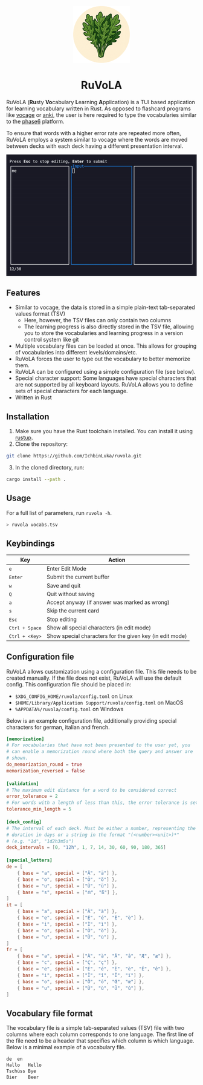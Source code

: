 <p align="center">
<img src="assets/logo.png" alt="RuVoLA Logo" width="150"/>
<h1 align="center">RuVoLA</h1>
</p>


RuVoLA (**Ru**sty **Vo**cabulary **L**earning **A**pplication) is a TUI based application for learning vocabulary written in Rust. As opposed to flashcard programs like [vocage](https://github.com/proycon/vocage) or [anki](https://apps.ankiweb.net/), the user is here required to type the vocabularies similar to the [phase6](https://www.phase-6.de/) platform. 

To ensure that words with a higher error rate are repeated more often, RuVoLA employs a system similar to vocage where the words are moved between decks with each deck having a different presentation interval. 

![Example usage of RuVoLA](assets/showcase.gif)

## Features
- Similar to vocage, the data is stored in a simple plain-text tab-separated values format (TSV)
    - Here, however, the TSV files can only contain two columns
    - The learning progress is also directly stored in the TSV file, allowing you to store the vocabularies and learning progress in a version control system like git
- Multiple vocabulary files can be loaded at once. This allows for grouping of vocabularies into different levels/domains/etc.
- RuVoLA forces the user to type out the vocabulary to better memorize them.
- RuVoLA can be configured using a simple configuration file (see below). 
- Special character support: Some languages have special characters that are not supported by all keyboard layouts. RuVoLA allows you to define sets of special characters for each language.
- Written in Rust

## Installation
1. Make sure you have the Rust toolchain installed. You can install it using [rustup](https://rustup.rs/).
2. Clone the repository:
```bash
git clone https://github.com/IchbinLuka/ruvola.git
```
3. In the cloned directory, run:
```bash
cargo install --path .
```

## Usage
For a full list of parameters, run `ruvola -h`.
```bash
> ruvola vocabs.tsv
```

## Keybindings
| Key | Action |
|------------|--------|
| `e`        | Enter Edit Mode | 
| `Enter`    | Submit the current buffer |
| `w`        | Save and quit |
| `Q`        | Quit without saving |
| `a`        | Accept anyway (if answer was marked as wrong) |
| `s`        | Skip the current card |
| `Esc`      | Stop editing |
| `Ctrl + Space` | Show all special characters (in edit mode) |
| `Ctrl + <Key>` | Show special characters for the given key (in edit mode) | 

## Configuration file
RuVoLA allows customization using a configuration file. This file needs to be created manually. If the file does not exist, RuVoLA will use the default config. This configuration file should be placed in:
- `$XDG_CONFIG_HOME/ruvola/config.toml` on Linux
- `$HOME/Library/Application Support/ruvola/config.toml` on MacOS
- `%APPDATA%/ruvola/config.toml` on Windows


Below is an example configuration file, additionally providing special characters for german, italian and french. 

```toml
[memorization]
# For vocabularies that have not been presented to the user yet, you
# can enable a memorization round where both the query and answer are
# shown.
do_memorization_round = true
memorization_reversed = false

[validation]
# The maximum edit distance for a word to be considered correct
error_tolerance = 2
# For words with a length of less than this, the error tolerance is set to 0
tolerance_min_length = 5

[deck_config]
# The interval of each deck. Must be either a number, representing the 
# duration in days or a string in the format "(<number><unit>)*" 
# (e.g. "1d", "1d2h3m5s")
deck_intervals = [0, "12h", 1, 7, 14, 30, 60, 90, 180, 365]

[special_letters]
de = [
    { base = "a", special = ["Ä", "ä"] }, 
    { base = "o", special = ["Ö", "ö"] },
    { base = "u", special = ["Ü", "ü"] },
    { base = "s", special = ["ẞ", "ß"] },
]
it = [
    { base = "a", special = ["À", "à"] },
    { base = "e", special = ["É", "é", "È", "è"] },
    { base = "i", special = ["Ì", "ì"] },
    { base = "o", special = ["Ò", "ò"] },
    { base = "u", special = ["Ù", "ù"] },
]
fr = [
    { base = "a", special = ["À", "à", "Â", "â", "Æ", "æ"] },
    { base = "c", special = ["Ç", "ç"] },
    { base = "e", special = ["É", "é", "È", "è", "Ê", "ê"] },
    { base = "i", special = ["Î", "î", "Ï", "ï"] },
    { base = "o", special = ["Ô", "ô", "Œ", "œ"] },
    { base = "u", special = ["Ù", "ù", "Û", "û"] },
]
```

## Vocabulary file format
The vocabulary file is a simple tab-separated values (TSV) file with two columns where each column corresponds to one language. The first line of the file need to be a header that specifies which column is which language. Below is a minimal example of a vocabulary file. 
```tsv
de	en
Hallo	Hello
Tschüss	Bye
Bier	Beer
```
